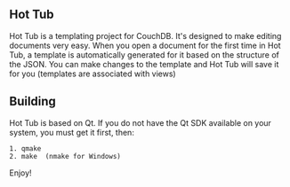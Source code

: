 
Hot Tub
--------


Hot Tub is a templating project for CouchDB.  It's designed to make editing documents very easy.  When you open a document for the first time in Hot Tub, a template
is automatically generated for it based on the structure of the JSON.  You can make changes to the template and Hot Tub will save it for you (templates are associated with
views)

Building
--------

Hot Tub is based on Qt.  If you do not have the Qt SDK available on your system, you must get it first, then:

    1. qmake
    2. make  (nmake for Windows)


Enjoy!